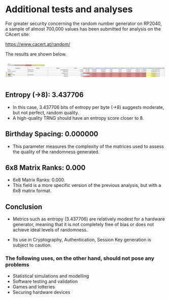 # Additional tests and analyses

For greater security concerning the random number generator on RP2040, a sample of almost 700,000 values has been submitted for analysis on the CAcert site:

https://www.cacert.at/random/

The results are shown below.

![CAcert results](https://github.com/MicroControleurMonde/RP2040-RNG/blob/main/Result%20700'000%20cacert.at.png)

## Entropy (→8): 3.437706

- In this case, 3.437706 bits of entropy per byte (→8) suggests moderate, but not perfect, random quality.
- A high-quality TRNG should have an entropy score closer to 8.

## Birthday Spacing: 0.000000

- This parameter measures the complexity of the matrices used to assess the quality of the randomness generated.

## 6x8 Matrix Ranks: 0.000

- 6x8 Matrix Ranks: 0.000.
- This field is a more specific version of the previous analysis, but with a 6x8 matrix format. 

## Conclusion 

- Metrics such as entropy (3.437706) are relatively modest for a hardware generator, meaning that it is not completely free of bias or does not achieve ideal levels of randomness.

- Its use in Cryptography, Authentication, Session Key generation is subject to caution.

### The following uses, on the other hand, should not pose any problems
* Statistical simulations and modelling
* Software testing and validation
* Games and lotteries
* Securing hardware devices
